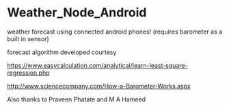 # Weather_Node_Android
weather forecast using connected android phones! (requires barometer as a built in sensor)

forecast algorithm developed courtesy

https://www.easycalculation.com/analytical/learn-least-square-regression.php

http://www.sciencecompany.com/How-a-Barometer-Works.aspx

Also thanks to Praveen Phatate and M A Hameed
